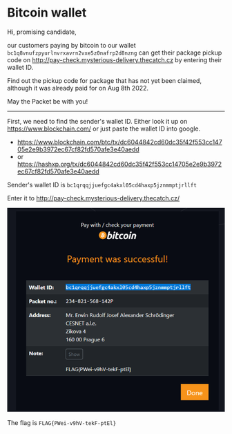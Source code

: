 # Bitcoin wallet

Hi, promising candidate,

our customers paying by bitcoin to our wallet `bc1q8vnufzpyurlnvrxavrn2vxe5z0nafrp2d8nzng` can get their package pickup
code on http://pay-check.mysterious-delivery.thecatch.cz by entering their wallet ID.

Find out the pickup code for package that has not yet been claimed, although it was already paid for on Aug 8th 2022.

May the Packet be with you!

---

First, we need to find the sender's wallet ID. Either look it up on https://www.blockchain.com/ or just
paste the wallet ID into google.

- https://www.blockchain.com/btc/tx/dc6044842cd60dc35f42f553cc14705e2e9b3972ec67cf82fd570afe3e40aedd
- or https://hashxp.org/tx/dc6044842cd60dc35f42f553cc14705e2e9b3972ec67cf82fd570afe3e40aedd

Sender's wallet ID is `bc1qrqqjjuefgc4akxl05cd4haxp5jznmmptjrllft`

Enter it to http://pay-check.mysterious-delivery.thecatch.cz/

![](pay-check.png)

The flag is `FLAG{PWei-v9hV-tekF-ptEl}`